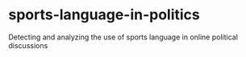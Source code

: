 sports-language-in-politics
==============================

Detecting and analyzing the use of sports language in online political discussions

